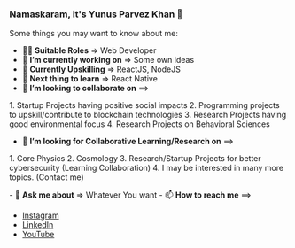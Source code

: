 ### Namaskaram, it's Yunus Parvez Khan 👋

Some things you may want to know about me:

- 👨‍💼 <b>Suitable Roles</b> => Web Developer
- 🔭 <b>I’m currently working on</b> => Some own ideas
- 💪 <b>Currently Upskilling</b> => ReactJS, NodeJS
- 🌱 <b>Next thing to learn</b> => React Native
- 👯 <b>I’m looking to collaborate on</b> ==>
<p>
           1. Startup Projects having positive social impacts
           2. Programming projects to upskill/contribute to blockchain technologies
           3. Research Projects having good environmental focus
           4. Research Projects on Behavioral Sciences
</p>

- 🤔 <b>I’m looking for Collaborative Learning/Research on</b> ==>
<p>
           1. Core Physics
           2. Cosmology
           3. Research/Startup Projects for better cybersecurity (Learning Collaboration) 
           4. I may be interested in many more topics. (Contact me) 

</p>
- 💬 <b>Ask me about</b> => Whatever You want 
- 📫 <b>How to reach me</b> ==>

- <a href="https://instagram.com/yunusparvezkhan/">Instagram</a>
- <a href="https://www.linkedin.com/in/yunus-parvez-khan-a05099158/">LinkedIn</a>
- <a href="https://youtube.com/yunusparvezkhan/">YouTube</a>

